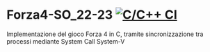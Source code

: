 # Forza4-SO_22-23 [![C/C++ CI](https://github.com/Francesco146/Forza4-SO_22-23/actions/workflows/c.yml/badge.svg)](https://github.com/Francesco146/Forza4-SO_22-23/actions/workflows/c.yml)
Implementazione del gioco Forza 4 in C, tramite sincronizzazione tra processi mediante System Call System-V

